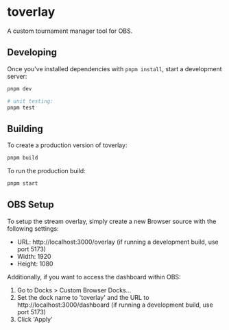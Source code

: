 # toverlay

A custom tournament manager tool for OBS.

## Developing

Once you've installed dependencies with `pnpm install`, start a development server:

```bash
pnpm dev

# unit testing:
pnpm test
```

## Building

To create a production version of toverlay:

```bash
pnpm build
```

To run the production build:

```bash
pnpm start
```

## OBS Setup

To setup the stream overlay, simply create a new Browser source with the following settings:

- URL: http://localhost:3000/overlay (if running a development build, use port 5173)
- Width: 1920
- Height: 1080

Additionally, if you want to access the dashboard within OBS:

1. Go to Docks > Custom Browser Docks...
2. Set the dock name to 'toverlay' and the URL to http://localhost:3000/dashboard (if running a development build, use port 5173)
3. Click 'Apply'
